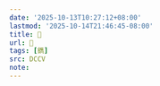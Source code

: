 ```yaml
---
date: '2025-10-13T10:27:12+08:00'
lastmod: '2025-10-14T21:46:45-08:00'
title: 􃟶
url: 􃟶
tags: [鐫]
src: DCCV
note:
---
```

